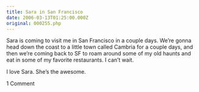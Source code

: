 ```yaml
---
title: Sara in San Francisco
date: 2006-03-13T01:25:00.000Z
original: 000255.php
---
```


Sara is coming to visit me in San Francisco in a couple days. We’re gonna head down the coast to a little town called Cambria for a couple days, and then we’re coming back to SF to roam around some of my old haunts and eat in some of my favorite restaurants. I can’t wait.

I love Sara. She’s the awesome.

<span class="commentheader">1 Comment</span>

<!--


<div class="commentdivider">
<span class="commentauthorbox">Posted by <a href="mailto&#58;megan&#64;charterinternet&#46;com">megan</a></span>
<span class="commentdatebox">Monday, March 13, 2006</span>
<span class="commenttimebox"> 1:21 AM</span>
</div>
<div class="commentbody">hey pascal! (I tried your email address but it bounced back invalid.)  I was simply wasting time on itunes and somehow saw your name and music. it sounds great! i was suddenly remembering bringing pots and pans to state st, makin’ noise and screaming out mr. jenkins with you about bar time. criminy, was that really 10 years ago? if you see this i’d love to hear from you, or if you come through madison I am still stuck here!</div> -->
